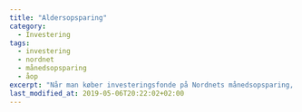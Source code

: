 ```yaml
---
title: "Aldersopsparing"
category:
  - Investering
tags:
  - investering
  - nordnet
  - månedsopsparing
  - åop
excerpt: "Når man køber investeringsfonde på Nordnets månedsopsparing, så handler man ofte. Hvordan påvirker det de årlige omkostninger?"
last_modified_at: 2019-05-06T20:22:02+02:00
---
```

